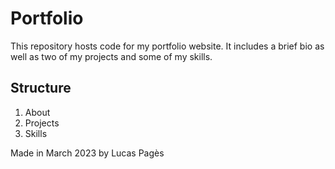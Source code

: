 # Portfolio

This repository hosts code for my portfolio website. It includes a brief bio as well as two of my projects and some of my skills.

## Structure

1. About
2. Projects
3. Skills

Made in March 2023 by Lucas Pagès